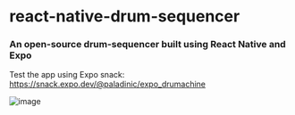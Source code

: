 # react-native-drum-sequencer

### An open-source drum-sequencer built using React Native and Expo

Test the app using Expo snack: https://snack.expo.dev/@paladinic/expo_drumachine

![image](https://user-images.githubusercontent.com/25911312/221269101-f9a99dfc-54d0-4f13-81b2-52b050b50d2f.png)
